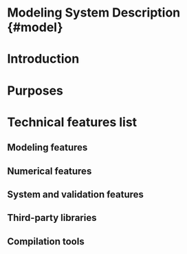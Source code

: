 Modeling System Description {#model}
===================

# Introduction


# Purposes


# Technical features list


## Modeling features


## Numerical features


## System and validation features


## Third-party libraries


## Compilation tools

